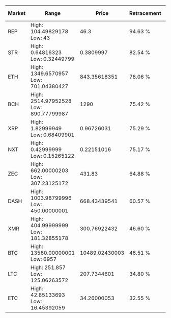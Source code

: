 | Market | Range | Price| Retracement | Doubles to 50% |
| --- | --- | --- | --- | --- |
| REP | High: 104.49829178<br />Low: 43 | 46.3 | 94.63 % | 1.59 |
| STR | High: 0.64816323<br />Low: 0.32449799 | 0.3809997 | 82.54 % | 1.28 |
| ETH | High: 1349.6570957<br />Low: 701.04380427 | 843.35618351 | 78.06 % | 1.22 |
| BCH | High: 2514.97952528<br />Low: 890.77799987 | 1290 | 75.42 % | 1.32 |
| XRP | High: 1.82999949<br />Low: 0.68409901 | 0.96726031 | 75.29 % | 1.30 |
| NXT | High: 0.42999999<br />Low: 0.15265122 | 0.22151016 | 75.17 % | 1.32 |
| ZEC | High: 662.00000203<br />Low: 307.23125172 | 431.83 | 64.88 % | 1.12 |
| DASH | High: 1003.98799996<br />Low: 450.00000001 | 668.43439541 | 60.57 % | 1.09 |
| XMR | High: 404.99999999<br />Low: 181.32855178 | 300.76922432 | 46.60 % | 0.00 |
| BTC | High: 13560.00000001<br />Low: 6957 | 10489.02430003 | 46.51 % | 0.00 |
| LTC | High: 251.857<br />Low: 125.06263572 | 207.7344601 | 34.80 % | 0.00 |
| ETC | High: 42.85133693<br />Low: 16.45392059 | 34.26000053 | 32.55 % | 0.00 |
